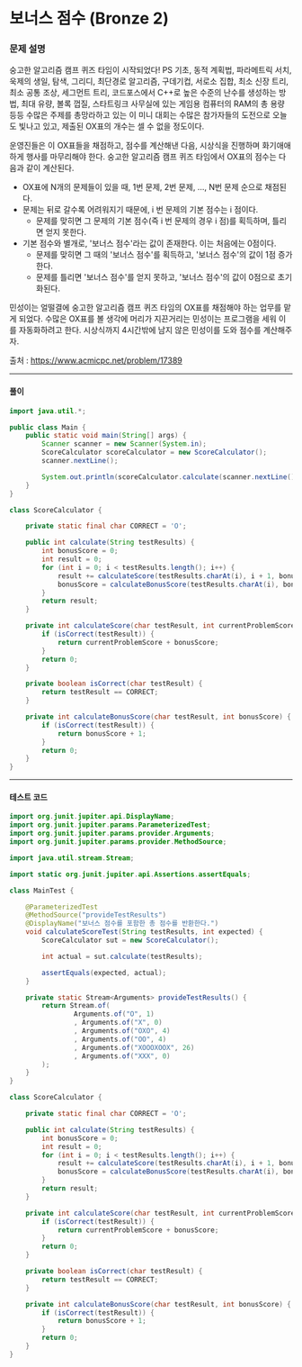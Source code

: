 # 보너스 점수 (Bronze 2)

### 문제 설명

숭고한 알고리즘 캠프 퀴즈 타임이 시작되었다! PS 기초, 동적 계획법, 파라메트릭 서치, 욱제의 생일, 탐색, 그리디, 최단경로 알고리즘, 구데기컵, 서로소 집합, 최소 신장 트리, 최소 공통 조상, 세그먼트 트리, 코드포스에서 C++로 높은 수준의 난수를 생성하는 방법, 최대 유량, 볼록 껍질, 스타트링크 사무실에 있는 게임용 컴퓨터의 RAM의 총 용량 등등 수많은 주제를 총망라하고 있는 이 미니 대회는 수많은 참가자들의 도전으로 오늘도 빛나고 있고, 제출된 OX표의 개수는 셀 수 없을 정도이다.

운영진들은 이 OX표들을 채점하고, 점수를 계산해낸 다음, 시상식을 진행하며 화기애애하게 행사를 마무리해야 한다. 숭고한 알고리즘 캠프 퀴즈 타임에서 OX표의 점수는 다음과 같이 계산된다.

* OX표에 N개의 문제들이 있을 때, 1번 문제, 2번 문제, ..., N번 문제 순으로 채점된다.
* 문제는 뒤로 갈수록 어려워지기 때문에, i 번 문제의 기본 점수는 i 점이다.
  * 문제를 맞히면 그 문제의 기본 점수(즉 i 번 문제의 경우 i 점)를 획득하며, 틀리면 얻지 못한다.
* 기본 점수와 별개로, '보너스 점수'라는 값이 존재한다. 이는 처음에는 0점이다.
  * 문제를 맞히면 그 때의 '보너스 점수'를 획득하고, '보너스 점수'의 값이 1점 증가한다.
  * 문제를 틀리면 '보너스 점수'를 얻지 못하고, '보너스 점수'의 값이 0점으로 초기화된다.

민성이는 얼떨결에 숭고한 알고리즘 캠프 퀴즈 타임의 OX표를 채점해야 하는 업무를 맡게 되었다. 수많은 OX표를 볼 생각에 머리가 지끈거리는 민성이는 프로그램을 세워 이를 자동화하려고 한다. 시상식까지 4시간밖에 남지 않은 민성이를 도와 점수를 계산해주자.

출처 : https://www.acmicpc.net/problem/17389

---

#### 풀이
~~~java
import java.util.*;

public class Main {
    public static void main(String[] args) {
        Scanner scanner = new Scanner(System.in);
        ScoreCalculator scoreCalculator = new ScoreCalculator();
        scanner.nextLine();

        System.out.println(scoreCalculator.calculate(scanner.nextLine()));
    }
}

class ScoreCalculator {

    private static final char CORRECT = 'O';

    public int calculate(String testResults) {
        int bonusScore = 0;
        int result = 0;
        for (int i = 0; i < testResults.length(); i++) {
            result += calculateScore(testResults.charAt(i), i + 1, bonusScore);
            bonusScore = calculateBonusScore(testResults.charAt(i), bonusScore);
        }
        return result;
    }

    private int calculateScore(char testResult, int currentProblemScore, int bonusScore) {
        if (isCorrect(testResult)) {
            return currentProblemScore + bonusScore;
        }
        return 0;
    }

    private boolean isCorrect(char testResult) {
        return testResult == CORRECT;
    }

    private int calculateBonusScore(char testResult, int bonusScore) {
        if (isCorrect(testResult)) {
            return bonusScore + 1;
        }
        return 0;
    }
}
~~~

---

#### 테스트 코드
~~~java
import org.junit.jupiter.api.DisplayName;
import org.junit.jupiter.params.ParameterizedTest;
import org.junit.jupiter.params.provider.Arguments;
import org.junit.jupiter.params.provider.MethodSource;

import java.util.stream.Stream;

import static org.junit.jupiter.api.Assertions.assertEquals;

class MainTest {

    @ParameterizedTest
    @MethodSource("provideTestResults")
    @DisplayName("보너스 점수를 포함한 총 점수를 반환한다.")
    void calculateScoreTest(String testResults, int expected) {
        ScoreCalculator sut = new ScoreCalculator();

        int actual = sut.calculate(testResults);

        assertEquals(expected, actual);
    }

    private static Stream<Arguments> provideTestResults() {
        return Stream.of(
                Arguments.of("O", 1)
                , Arguments.of("X", 0)
                , Arguments.of("OXO", 4)
                , Arguments.of("OO", 4)
                , Arguments.of("XOOOXOOX", 26)
                , Arguments.of("XXX", 0)
        );
    }
}

class ScoreCalculator {

    private static final char CORRECT = 'O';

    public int calculate(String testResults) {
        int bonusScore = 0;
        int result = 0;
        for (int i = 0; i < testResults.length(); i++) {
            result += calculateScore(testResults.charAt(i), i + 1, bonusScore);
            bonusScore = calculateBonusScore(testResults.charAt(i), bonusScore);
        }
        return result;
    }

    private int calculateScore(char testResult, int currentProblemScore, int bonusScore) {
        if (isCorrect(testResult)) {
            return currentProblemScore + bonusScore;
        }
        return 0;
    }

    private boolean isCorrect(char testResult) {
        return testResult == CORRECT;
    }

    private int calculateBonusScore(char testResult, int bonusScore) {
        if (isCorrect(testResult)) {
            return bonusScore + 1;
        }
        return 0;
    }
}
~~~
